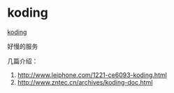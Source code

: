 koding
======

[koding](https://koding.com/Terminal)

好慢的服务

几篇介绍：

1. http://www.leiphone.com/1221-ce6093-koding.html
2. http://www.zntec.cn/archives/koding-doc.html
